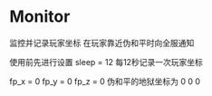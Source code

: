 # Monitor
监控并记录玩家坐标
在玩家靠近伪和平时向全服通知

使用前先进行设置
sleep = 12 每12秒记录一次玩家坐标

fp_x = 0
fp_y = 0
fp_z = 0
伪和平的地狱坐标为 0 0 0